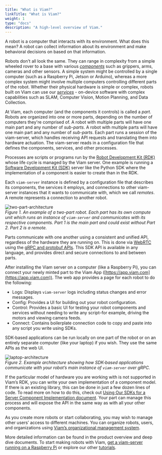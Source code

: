 ```yaml
---
title: "What is Viam?"
linkTitle: "What is Viam?"
weight: 1
type: "docs"
description: "A high-level overview of Viam."
---
```

A robot is a computer that interacts with its environment.
What does this mean? A robot can collect information about its environment and make behavioral decisions on based on that information.

Robots don't all look the same. They can range in complexity from a simple wheeled rover to a base with various [_components_](/docs/#components) such as grippers, arms, cameras and other sensors.
A simple system might be controlled by a single computer (such as a Raspberry Pi, Jetson or Arduino), whereas a more complex system might involve multiple computers controlling different parts of the robot.
Whether their physical hardware is simple or complex, robots built on Viam can use our [_services_](/docs/#services) - on-device software with complex capabilities such as SLAM, Computer Vision, Motion Planning, and Data Collection. 

At Viam, each computer (and the components it controls) is called a _part_.
Robots are organized into one or more parts, depending on the number of computers they're comprised of.
A robot with multiple parts will have one main part and any number of _sub-parts_.
A robot with multiple parts will have one main part and any number of _sub-parts_.
Each part runs a session of the viam-server, which handles receiving API requests and translating them into hardware actuation.
The viam-server reads in a configuration file that defines the components, services, and other processes.

Processes are scripts or programs run by the [Robot Development Kit (RDK)](/docs/product-overviews/rdk) whose life cycle is managed by the Viam server.
One example is running a [Software Development Kit (SDK)](/docs/product-overviews/sdk-as-server) server like the Python SDK where the implementation of a component is easier to create than in the RDK.

Each `viam-server` instance is defined by a configuration file that describes its components, the services it employs, and connections to other viam-server instances that it wants to communicate with, which we call _remotes_.
A remote represents a connection to another robot.

![two-part-architecture](../img/overview-two-part-architecture.png)  
_Figure 1.
An example of a two-part robot.
Each part has its own compute unit which runs an instance of `viam-server` and communicates with its respective components.
Part 1 is the main part and could exist without Part 2.
Part 2 is a remote._

Parts communicate with one another using a consistent and unified API, regardless of the hardware they are running on.
This is done via [WebRTC](https://en.wikipedia.org/wiki/WebRTC) using the [gRPC and protobuf APIs](../../deeper-dive/architecture-and-protobuf).
This SDK API is available in any language, and provides direct and secure connections to and between parts.

After installing the Viam server on a computer (like a Raspberry Pi), you can connect your newly minted part to the Viam App ([https://app.viam.com](https://app.viam.com)).
The web app provides a page for each robot to do the following:

- Logs: Displays `viam-server` logs including status changes and error messages.
- Config: Provides a UI for building out your robot configuration.
- Control: Provides a basic UI for testing your robot components and services without needing to write any script–for example, driving the motors and viewing camera feeds.
- Connect: Contains boilerplate connection code to copy and paste into any script you write using SDKs.

SDK-based applications can be run locally on one part of the robot or on an entirely separate computer (like your laptop) if you wish.
They use the same APIs as the web UI.

![laptop-architecture](../img/overview-laptop-architecture.png)  
_Figure 2.
Example architecture showing how SDK-based applications communicate with your robot’s main instance of `viam-server` over gRPC._

If the particular model of hardware you are working with is not supported in Viam’s RDK, you can write your own implementation of a component model.
If there is an existing library, this can be done in just a few dozen lines of code.
To read more on how to do this, check out [Using Our SDKs for a Server Component Implementation document](/docs/product-overviews/sdk-as-server).
Your part can manage this process and will expose the API in the same way as with all your other components.

As you create more robots or start collaborating, you may wish to manage other users’ access to different machines.
You can organize robots, users, and organizations using [Viam’s organizational management system](/docs/product-overviews/organization-management).

More detailed information can be found in the product overview and deep dive documents.
To start making robots with Viam, [get a viam-server running on a Raspberry Pi](/docs/getting-started/installation) or explore our other [tutorials](/docs/tutorials/tutorials).
